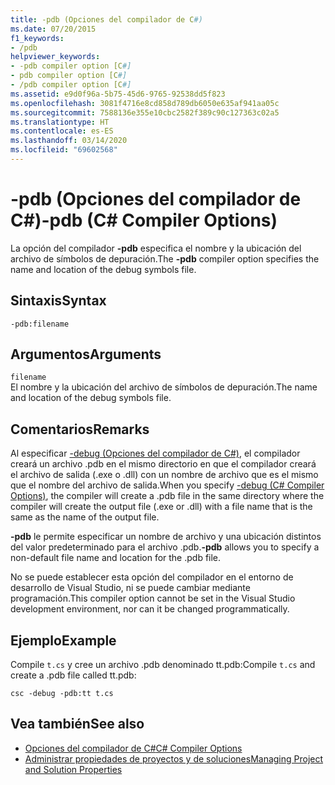```yaml
---
title: -pdb (Opciones del compilador de C#)
ms.date: 07/20/2015
f1_keywords:
- /pdb
helpviewer_keywords:
- -pdb compiler option [C#]
- pdb compiler option [C#]
- /pdb compiler option [C#]
ms.assetid: e9d0f96a-5b75-45d6-9765-92538dd5f823
ms.openlocfilehash: 3081f4716e8cd858d789db6050e635af941aa05c
ms.sourcegitcommit: 7588136e355e10cbc2582f389c90c127363c02a5
ms.translationtype: HT
ms.contentlocale: es-ES
ms.lasthandoff: 03/14/2020
ms.locfileid: "69602568"
---
```

# <a name="-pdb-c-compiler-options"></a><span data-ttu-id="2e126-102">-pdb (Opciones del compilador de C#)</span><span class="sxs-lookup"><span data-stu-id="2e126-102">-pdb (C# Compiler Options)</span></span>
<span data-ttu-id="2e126-103">La opción del compilador **-pdb** especifica el nombre y la ubicación del archivo de símbolos de depuración.</span><span class="sxs-lookup"><span data-stu-id="2e126-103">The **-pdb** compiler option specifies the name and location of the debug symbols file.</span></span>  
  
## <a name="syntax"></a><span data-ttu-id="2e126-104">Sintaxis</span><span class="sxs-lookup"><span data-stu-id="2e126-104">Syntax</span></span>  
  
```console  
-pdb:filename  
```  
  
## <a name="arguments"></a><span data-ttu-id="2e126-105">Argumentos</span><span class="sxs-lookup"><span data-stu-id="2e126-105">Arguments</span></span>  
 `filename`  
 <span data-ttu-id="2e126-106">El nombre y la ubicación del archivo de símbolos de depuración.</span><span class="sxs-lookup"><span data-stu-id="2e126-106">The name and location of the debug symbols file.</span></span>  
  
## <a name="remarks"></a><span data-ttu-id="2e126-107">Comentarios</span><span class="sxs-lookup"><span data-stu-id="2e126-107">Remarks</span></span>  
 <span data-ttu-id="2e126-108">Al especificar [-debug (Opciones del compilador de C#)](./debug-compiler-option.md), el compilador creará un archivo .pdb en el mismo directorio en que el compilador creará el archivo de salida (.exe o .dll) con un nombre de archivo que es el mismo que el nombre del archivo de salida.</span><span class="sxs-lookup"><span data-stu-id="2e126-108">When you specify [-debug (C# Compiler Options)](./debug-compiler-option.md), the compiler will create a .pdb file in the same directory where the compiler will create the output file (.exe or .dll) with a file name that is the same as the name of the output file.</span></span>  
  
 <span data-ttu-id="2e126-109">**-pdb** le permite especificar un nombre de archivo y una ubicación distintos del valor predeterminado para el archivo .pdb.</span><span class="sxs-lookup"><span data-stu-id="2e126-109">**-pdb** allows you to specify a non-default file name and location for the .pdb file.</span></span>  
  
 <span data-ttu-id="2e126-110">No se puede establecer esta opción del compilador en el entorno de desarrollo de Visual Studio, ni se puede cambiar mediante programación.</span><span class="sxs-lookup"><span data-stu-id="2e126-110">This compiler option cannot be set in the Visual Studio development environment, nor can it be changed programmatically.</span></span>  
  
## <a name="example"></a><span data-ttu-id="2e126-111">Ejemplo</span><span class="sxs-lookup"><span data-stu-id="2e126-111">Example</span></span>  
 <span data-ttu-id="2e126-112">Compile `t.cs` y cree un archivo .pdb denominado tt.pdb:</span><span class="sxs-lookup"><span data-stu-id="2e126-112">Compile `t.cs` and create a .pdb file called tt.pdb:</span></span>  
  
```console  
csc -debug -pdb:tt t.cs  
```  
  
## <a name="see-also"></a><span data-ttu-id="2e126-113">Vea también</span><span class="sxs-lookup"><span data-stu-id="2e126-113">See also</span></span>

- [<span data-ttu-id="2e126-114">Opciones del compilador de C#</span><span class="sxs-lookup"><span data-stu-id="2e126-114">C# Compiler Options</span></span>](./index.md)
- [<span data-ttu-id="2e126-115">Administrar propiedades de proyectos y de soluciones</span><span class="sxs-lookup"><span data-stu-id="2e126-115">Managing Project and Solution Properties</span></span>](/visualstudio/ide/managing-project-and-solution-properties)
